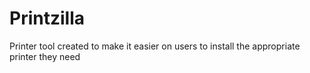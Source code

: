 # Printzilla
Printer tool created to make it easier on users to install the appropriate printer they need
